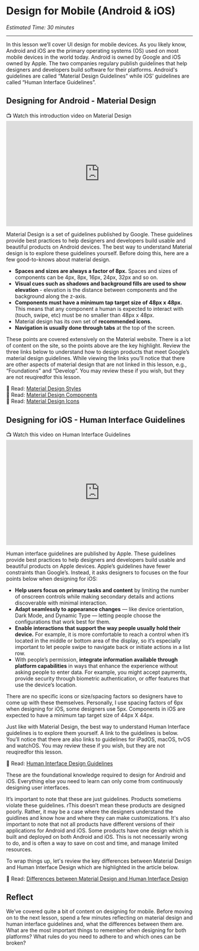 # Design for Mobile (Android & iOS)
*Estimated Time: 30 minutes*

---

In this lesson we’ll cover UI design for mobile devices. As you likely know, Android and iOS are the primary operating systems (OS) used on most mobile devices in the world today. Android is owned by Google and iOS owned by Apple. The two companies regulary publish guidelines that help designers and developers build software for their platforms. Android's guidelines are called “Material Design Guidelines” while iOS’ guidelines are called “Human Interface Guidelines”. 


## Designing for Android - Material Design

<aside> 
  📺 Watch this introduction video on Material Design
</aside>

<div style="position: relative; padding-bottom: 56.25%; height: 0;"><iframe width="560" height="315" src="https://www.youtube.com/embed/p4gmvHyuZzw" title="YouTube video player" frameborder="0" allow="accelerometer; autoplay; clipboard-write; encrypted-media; gyroscope; picture-in-picture" allowfullscreen style="position: absolute; top: 0; left: 0; width: 100%; height: 100%;"></iframe>
</div>


Material Design is a set of guidelines published by Google. These guidelines provide best practices to help designers and developers build usable and beautiful products on Android devices. The best way to understand Material design is to explore these guidelines yourself. Before doing this, here are a few good-to-knows about material design.

- **Spaces and sizes are always a factor of 8px.** Spaces and sizes of components can be 4px, 8px, 16px, 24px, 32px and so on.
- **Visual cues such as shadows and background fills are used to show elevation** - elevation is the distance between components and the background along the z-axis.  
- **Components must have a minimum tap target size of 48px x 48px.** This means that any component a human is expected to interact with (touch, swipe, etc) must be no smaller than 48px x 48px.
- Material design has its own set of **recommended icons.**
- **Navigation is usually done through tabs** at the top of the screen.

These points are covered extensively on the Material website. There is a lot of content on the site, so the points above are the key highlight. 
Review the three links below to understand how to design products that meet Google’s material design guidelines. While viewing the links you’ll notice that there are other aspects of material design that are not linked in this lesson, e.g.,  “Foundations" and “Develop”. You may review these if you wish, but they are not reuqiredfor this lesson.


 <aside> 
 📖 Read: <a href="https://m3.material.io/styles" target="_blank">Material Design Styles</a>
 </aside>

 <aside> 
 📖 Read: <a href="https://m3.material.io/components" target="_blank">Material Design Components</a>
 </aside>
 
 <aside> 
 📖 Read: <a href="https://fonts.google.com/icons" target="_blank">Material Design Icons</a>
 </aside>
 

## Designing for iOS - Human Interface Guidelines

<aside> 
  📺 Watch this video on Human Interface Guidelines
</aside>

<div style="position: relative; padding-bottom: 56.25%; height: 0;"><iframe width="560" height="315" src="https://www.youtube.com/embed/vtoiM8eps_U" title="YouTube video player" frameborder="0" allow="accelerometer; autoplay; clipboard-write; encrypted-media; gyroscope; picture-in-picture" allowfullscreen style="position: absolute; top: 0; left: 0; width: 100%; height: 100%;"></iframe>
</div>


Human interface guidelines are published by Apple. These guidelines provide best practices to help designers and developers build usable and beautiful products on Apple devices. Apple’s guidelines have fewer constraints than Google’s. Instead, it asks designers to focuses on the four points below when designing for iOS:

- **Help users focus on primary tasks and content** by limiting the number of onscreen controls while making secondary details and actions discoverable with minimal interaction.
- **Adapt seamlessly to appearance changes** — like device orientation, Dark Mode, and Dynamic Type — letting people choose the configurations that work best for them.
- **Enable interactions that support the way people usually hold their device.** For example, it is more comfortable to reach a control when it’s located in the middle or bottom area of the display, so it’s especially important to let people swipe to navigate back or initiate actions in a list row.
- With people’s permission, **integrate information available through platform capabilities** in ways that enhance the experience without asking people to enter data. For example, you might accept payments, provide security through biometric authentication, or offer features that use the device’s location.

There are no specific icons or size/spacing factors so designers have to come up with these themselves. Personally, I use spacing factors of 6px when designing for iOS, some designers use 5px. Components in iOS are expected to have a minimum tap target size of 44px X 44px. 

Just like with Material Design, the best way to understand Human Interface guidelines is to explore them yourself. A link to the guidelines is below. You’ll notice that there are also links to guidelines for iPadOS, macOS, tvOS and watchOS. You may review these if you wish, but they are not reuqiredfor this lesson.


 <aside> 
 📖 Read: <a href="https://developer.apple.com/design/human-interface-guidelines/platforms/designing-for-ios/" target="_blank">Human Interface Design Guidelines</a>
 </aside>


These are the foundational knowledge required to design for Android and iOS. Everything else you need to learn can only come from continuously designing user interfaces.

It’s important to note that these are just guidelines. Products sometiems violate these guidelines. rThis doesn’t mean these products are designed poorly. Rather, it may be a case where the designers understand the guidlines and know how and where they can make customizations. It's also important to note that not all products have different versions of their applications for Android and iOS. Some products have one design which is built and deployed on both Android and iOS. This is not necessarily wrong to do, and is often a way to save on cost and time, and manage limited resources. 


To wrap things up, let's review the key differences between Material Design and Human Interface Design which are highlighted in the article below. 


 <aside> 
 📖 Read: <a href="https://www.learnui.design/blog/ios-vs-android-app-ui-design-complete-guide.html" target="_blank">Differences between Material Design and Human Interface Design</a>
 </aside>


## Reflect
We’ve covered quite a bit of content on designing for mobile. Before moving on to the next lesson, spend a few minutes reflecting on material design and human interface guidelines and, what the differences between them are. What are the most important things to remember when designing for both platforms? What rules do you need to adhere to and which ones can be broken?


